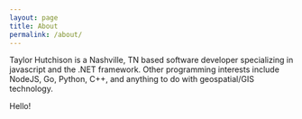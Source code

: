 ```yaml
---
layout: page
title: About
permalink: /about/
---
```


Taylor Hutchison is a Nashville, TN based software developer specializing in javascript and the .NET framework. Other programming interests include NodeJS, Go, Python, C++, and anything to do with geospatial/GIS technology.

Hello!